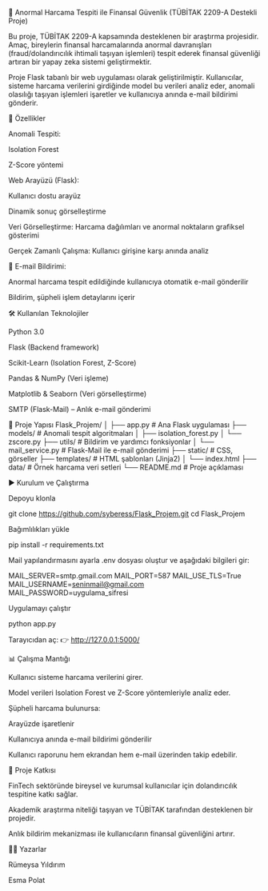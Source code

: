 🔐 Anormal Harcama Tespiti ile Finansal Güvenlik (TÜBİTAK 2209-A Destekli Proje)

Bu proje, TÜBİTAK 2209-A kapsamında desteklenen bir araştırma projesidir.
Amaç, bireylerin finansal harcamalarında anormal davranışları (fraud/dolandırıcılık ihtimali taşıyan işlemleri) tespit ederek finansal güvenliği artıran bir yapay zeka sistemi geliştirmektir.

Proje Flask tabanlı bir web uygulaması olarak geliştirilmiştir. Kullanıcılar, sisteme harcama verilerini girdiğinde model bu verileri analiz eder, anomali olasılığı taşıyan işlemleri işaretler ve kullanıcıya anında e-mail bildirimi gönderir.

📌 Özellikler

Anomali Tespiti:

Isolation Forest

Z-Score yöntemi

Web Arayüzü (Flask):

Kullanıcı dostu arayüz

Dinamik sonuç görselleştirme

Veri Görselleştirme: Harcama dağılımları ve anormal noktaların grafiksel gösterimi

Gerçek Zamanlı Çalışma: Kullanıcı girişine karşı anında analiz

📧 E-mail Bildirimi:

Anormal harcama tespit edildiğinde kullanıcıya otomatik e-mail gönderilir

Bildirim, şüpheli işlem detaylarını içerir

🛠 Kullanılan Teknolojiler

Python 3.0

Flask (Backend framework)

Scikit-Learn (Isolation Forest, Z-Score)

Pandas & NumPy (Veri işleme)

Matplotlib & Seaborn (Veri görselleştirme)

SMTP (Flask-Mail) – Anlık e-mail gönderimi

📂 Proje Yapısı
Flask_Projem/
│
├── app.py               # Ana Flask uygulaması
├── models/              # Anomali tespit algoritmaları
│   ├── isolation_forest.py
│   └── zscore.py
├── utils/               # Bildirim ve yardımcı fonksiyonlar
│   └── mail_service.py  # Flask-Mail ile e-mail gönderimi
├── static/              # CSS, görseller
├── templates/           # HTML şablonları (Jinja2)
│   └── index.html
├── data/                # Örnek harcama veri setleri
└── README.md            # Proje açıklaması

▶️ Kurulum ve Çalıştırma

Depoyu klonla

git clone https://github.com/syberess/Flask_Projem.git
cd Flask_Projem


Bağımlılıkları yükle

pip install -r requirements.txt


Mail yapılandırmasını ayarla
.env dosyası oluştur ve aşağıdaki bilgileri gir:

MAIL_SERVER=smtp.gmail.com
MAIL_PORT=587
MAIL_USE_TLS=True
MAIL_USERNAME=seninmail@gmail.com
MAIL_PASSWORD=uygulama_sifresi


Uygulamayı çalıştır

python app.py


Tarayıcıdan aç:
👉 http://127.0.0.1:5000/

📊 Çalışma Mantığı

Kullanıcı sisteme harcama verilerini girer.

Model verileri Isolation Forest ve Z-Score yöntemleriyle analiz eder.

Şüpheli harcama bulunursa:

Arayüzde işaretlenir

Kullanıcıya anında e-mail bildirimi gönderilir

Kullanıcı raporunu hem ekrandan hem e-mail üzerinden takip edebilir.

🎯 Proje Katkısı

FinTech sektöründe bireysel ve kurumsal kullanıcılar için dolandırıcılık tespitine katkı sağlar.

Akademik araştırma niteliği taşıyan ve TÜBİTAK tarafından desteklenen bir projedir.

Anlık bildirim mekanizması ile kullanıcıların finansal güvenliğini artırır.

👨‍💻 Yazarlar

Rümeysa Yıldırım

Esma Polat
